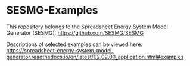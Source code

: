 # SESMG-Examples

This repository belongs to the Spreadsheet Energy System Model Generator (SESMG): https://github.com/SESMG/SESMG

Descriptions of selected examples can be viewed here: https://spreadsheet-energy-system-model-generator.readthedocs.io/en/latest/02.02.00_application.html#examples
